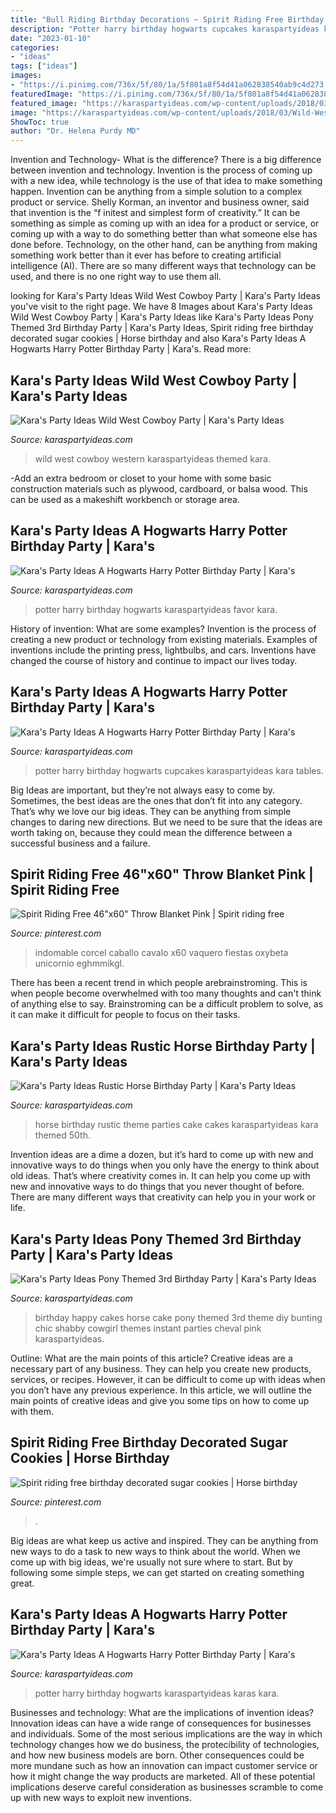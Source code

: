 ```yaml
---
title: "Bull Riding Birthday Decorations ~ Spirit Riding Free Birthday Decorated Sugar Cookies"
description: "Potter harry birthday hogwarts cupcakes karaspartyideas kara tables"
date: "2023-01-10"
categories:
- "ideas"
tags: ["ideas"]
images:
- "https://i.pinimg.com/736x/5f/80/1a/5f801a8f54d41a062838540ab9c4d273.jpg"
featuredImage: "https://i.pinimg.com/736x/5f/80/1a/5f801a8f54d41a062838540ab9c4d273.jpg"
featured_image: "https://karaspartyideas.com/wp-content/uploads/2018/03/Wild-West-Cowboy-Party-via-Karas-Party-Ideas-KarasPartyIdeas.com4_.jpeg"
image: "https://karaspartyideas.com/wp-content/uploads/2018/03/Wild-West-Cowboy-Party-via-Karas-Party-Ideas-KarasPartyIdeas.com4_.jpeg"
ShowToc: true
author: "Dr. Helena Purdy MD"
---
```



Invention and Technology- What is the difference?
There is a big difference between invention and technology. Invention is the process of coming up with a new idea, while technology is the use of that idea to make something happen. Invention can be anything from a simple solution to a complex product or service. Shelly Korman, an inventor and business owner, said that invention is the “f initest and simplest form of creativity.” It can be something as simple as coming up with an idea for a product or service, or coming up with a way to do something better than what someone else has done before. Technology, on the other hand, can be anything from making something work better than it ever has before to creating artificial intelligence (AI). There are so many different ways that technology can be used, and there is no one right way to use them all.

	

		
looking for Kara&#039;s Party Ideas Wild West Cowboy Party | Kara&#039;s Party Ideas you've visit to the right page. We have 8 Images about Kara&#039;s Party Ideas Wild West Cowboy Party | Kara&#039;s Party Ideas like Kara&#039;s Party Ideas Pony Themed 3rd Birthday Party | Kara&#039;s Party Ideas, Spirit riding free birthday decorated sugar cookies | Horse birthday and also Kara&#039;s Party Ideas A Hogwarts Harry Potter Birthday Party | Kara&#039;s. Read more:
		
    
## Kara&#039;s Party Ideas Wild West Cowboy Party | Kara&#039;s Party Ideas

<img loading=lazy src="https://karaspartyideas.com/wp-content/uploads/2018/03/Wild-West-Cowboy-Party-via-Karas-Party-Ideas-KarasPartyIdeas.com4_.jpeg" onerror="this.onerror=null;this.src='https://tse1.mm.bing.net/th?id=OIP.WBnT3t2l8O5f3AZtZMEGgQHaLG&amp;pid=15.1';" alt="Kara&#039;s Party Ideas Wild West Cowboy Party | Kara&#039;s Party Ideas">

_Source: karaspartyideas.com_

>wild west cowboy western karaspartyideas themed kara. 

	

-Add an extra bedroom or closet to your home with some basic construction materials such as plywood, cardboard, or balsa wood. This can be used as a makeshift workbench or storage area. 

    
## Kara&#039;s Party Ideas A Hogwarts Harry Potter Birthday Party | Kara&#039;s

<img loading=lazy src="https://karaspartyideas.com/wp-content/uploads/2017/07/Hogwarts-Harry-Potter-Birthday-Party-via-Karas-Party-Ideas-KarasPartyIdeas.com35.jpg" onerror="this.onerror=null;this.src='https://tse3.mm.bing.net/th?id=OIP.VfLpMGEWxme2vazaaNe3dgHaJ3&amp;pid=15.1';" alt="Kara&#039;s Party Ideas A Hogwarts Harry Potter Birthday Party | Kara&#039;s">

_Source: karaspartyideas.com_

>potter harry birthday hogwarts karaspartyideas favor kara. 

	

History of invention: What are some examples?
Invention is the process of creating a new product or technology from existing materials. Examples of inventions include the printing press, lightbulbs, and cars. Inventions have changed the course of history and continue to impact our lives today.

    
## Kara&#039;s Party Ideas A Hogwarts Harry Potter Birthday Party | Kara&#039;s

<img loading=lazy src="https://karaspartyideas.com/wp-content/uploads/2017/07/Hogwarts-Harry-Potter-Birthday-Party-via-Karas-Party-Ideas-KarasPartyIdeas.com9_.jpg" onerror="this.onerror=null;this.src='https://tse2.mm.bing.net/th?id=OIP.WKh6yjujaKEKLtFk9m_yigHaJ3&amp;pid=15.1';" alt="Kara&#039;s Party Ideas A Hogwarts Harry Potter Birthday Party | Kara&#039;s">

_Source: karaspartyideas.com_

>potter harry birthday hogwarts cupcakes karaspartyideas kara tables. 

	

Big Ideas are important, but they’re not always easy to come by. Sometimes, the best ideas are the ones that don’t fit into any category. That’s why we love our big ideas. They can be anything from simple changes to daring new directions. But we need to be sure that the ideas are worth taking on, because they could mean the difference between a successful business and a failure.

    
## Spirit Riding Free 46&quot;x60&quot; Throw Blanket Pink | Spirit Riding Free

<img loading=lazy src="https://i.pinimg.com/originals/ce/05/81/ce0581de95e2ad3fed22fb267614dfd3.jpg" onerror="this.onerror=null;this.src='https://tse4.mm.bing.net/th?id=OIP.Jne7pYrqYxYWSMGQ_3oG2gHaHa&amp;pid=15.1';" alt="Spirit Riding Free 46&quot;x60&quot; Throw Blanket Pink | Spirit riding free">

_Source: pinterest.com_

>indomable corcel caballo cavalo x60 vaquero fiestas oxybeta unicornio eghmmikgl. 

	

There has been a recent trend in which people arebrainstroming. This is when people become overwhelmed with too many thoughts and can't think of anything else to say. Brainstroming can be a difficult problem to solve, as it can make it difficult for people to focus on their tasks.

    
## Kara&#039;s Party Ideas Rustic Horse Birthday Party | Kara&#039;s Party Ideas

<img loading=lazy src="https://karaspartyideas.com/wp-content/uploads/2016/12/Rustic-Horse-Birthday-Party-via-Karas-Party-Ideas-KarasPartyIdeas.com21.jpeg" onerror="this.onerror=null;this.src='https://tse2.mm.bing.net/th?id=OIP.1XagKgKO4cqeUN9QJ04dOwHaLH&amp;pid=15.1';" alt="Kara&#039;s Party Ideas Rustic Horse Birthday Party | Kara&#039;s Party Ideas">

_Source: karaspartyideas.com_

>horse birthday rustic theme parties cake cakes karaspartyideas kara themed 50th. 

	

Invention ideas are a dime a dozen, but it’s hard to come up with new and innovative ways to do things when you only have the energy to think about old ideas. That’s where creativity comes in. It can help you come up with new and innovative ways to do things that you never thought of before. There are many different ways that creativity can help you in your work or life.

    
## Kara&#039;s Party Ideas Pony Themed 3rd Birthday Party | Kara&#039;s Party Ideas

<img loading=lazy src="http://www.karaspartyideas.com/wp-content/uploads/2012/05/537929_10150644330300264_680805263_9650757_1801313128_n_600x900.jpg" onerror="this.onerror=null;this.src='https://tse1.mm.bing.net/th?id=OIP.Q0sNjYhqDiVNdqZHNgpZ5AHaLH&amp;pid=15.1';" alt="Kara&#039;s Party Ideas Pony Themed 3rd Birthday Party | Kara&#039;s Party Ideas">

_Source: karaspartyideas.com_

>birthday happy cakes horse cake pony themed 3rd theme diy bunting chic shabby cowgirl themes instant parties cheval pink karaspartyideas. 

	

Outline: What are the main points of this article?
Creative ideas are a necessary part of any business. They can help you create new products, services, or recipes. However, it can be difficult to come up with ideas when you don’t have any previous experience. In this article, we will outline the main points of creative ideas and give you some tips on how to come up with them.

    
## Spirit Riding Free Birthday Decorated Sugar Cookies | Horse Birthday

<img loading=lazy src="https://i.pinimg.com/736x/5f/80/1a/5f801a8f54d41a062838540ab9c4d273.jpg" onerror="this.onerror=null;this.src='https://tse2.mm.bing.net/th?id=OIP.JAj1md6Nlg1hpQ7BlPwCSwHaE8&amp;pid=15.1';" alt="Spirit riding free birthday decorated sugar cookies | Horse birthday">

_Source: pinterest.com_

>. 

	

Big ideas are what keep us active and inspired. They can be anything from new ways to do a task to new ways to think about the world. When we come up with big ideas, we're usually not sure where to start. But by following some simple steps, we can get started on creating something great.

    
## Kara&#039;s Party Ideas A Hogwarts Harry Potter Birthday Party | Kara&#039;s

<img loading=lazy src="https://karaspartyideas.com/wp-content/uploads/2017/07/Hogwarts-Harry-Potter-Birthday-Party-via-Karas-Party-Ideas-KarasPartyIdeas.com5_.jpg" onerror="this.onerror=null;this.src='https://tse3.mm.bing.net/th?id=OIP.fv0nGlPnnZ-tiJdSGpUWawHaJ3&amp;pid=15.1';" alt="Kara&#039;s Party Ideas A Hogwarts Harry Potter Birthday Party | Kara&#039;s">

_Source: karaspartyideas.com_

>potter harry birthday hogwarts karaspartyideas karas kara. 

	

Businesses and technology: What are the implications of invention ideas?
Innovation ideas can have a wide range of consequences for businesses and individuals. Some of the most serious implications are the way in which technology changes how we do business, the protecibility of technologies, and how new business models are born. Other consequences could be more mundane such as how an innovation can impact customer service or how it might change the way products are marketed. All of these potential implications deserve careful consideration as businesses scramble to come up with new ways to exploit new inventions.

